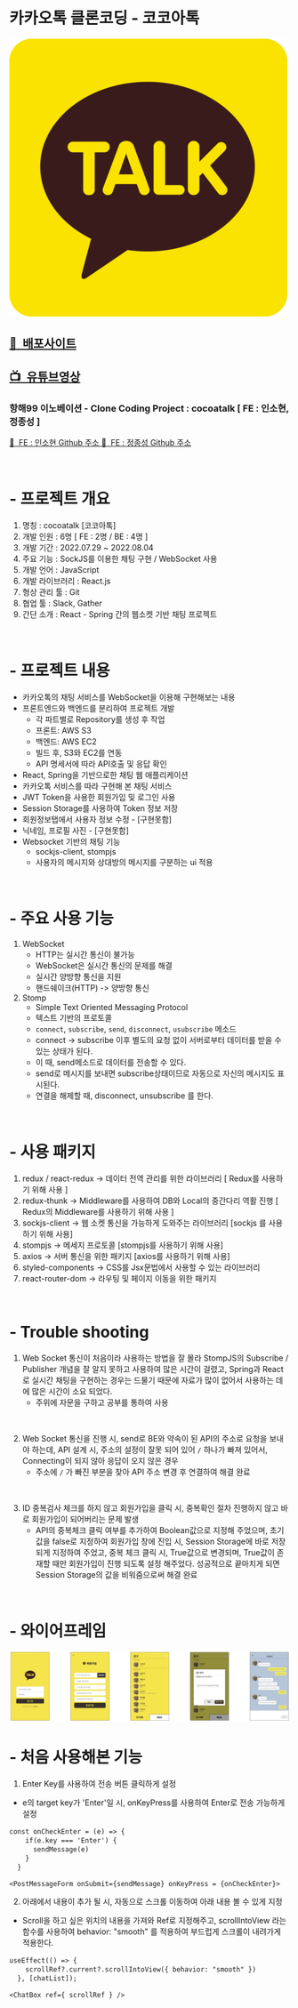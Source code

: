 # 카카오톡 클론코딩 - 코코아톡
<img src="./src/talk_logo.png" alt="" width="500px" height="500px" />

## <a href="http://cocoatalk.s3-website.ap-northeast-2.amazonaws.com/"> 🎥&nbsp;&nbsp;배포사이트 </a>
## <a href="https://youtu.be/o6ZKtll9-jk/"> 📺&nbsp;&nbsp;유튜브영상 </a>
### 항해99 이노베이션 - Clone Coding Project : cocoatalk [ FE : 인소현, 정종성 ]
<a href="https://github.com/INSOCCI/"> 🎈&nbsp;&nbsp;FE : 인소현 Github 주소 </a>
<a href="https://github.com/JJSEONG/"> 🎈&nbsp;&nbsp;FE : 정종성 Github 주소 </a>

<br />

# - 프로젝트 개요
1. 명칭 : cocoatalk [코코아톡]
2. 개발 인원 : 6명 [ FE : 2명 / BE : 4명 ]
3. 개발 기간 : 2022.07.29 ~ 2022.08.04
4. 주요 기능 : SockJS를 이용한 채팅 구현 / WebSocket 사용
5. 개발 언어 : JavaScript
6. 개발 라이브러리 : React.js
7. 형상 관리 툴 : Git
8. 협업 툴 : Slack, Gather
9. 간단 소개 : React - Spring 간의 웹소켓 기반 채팅 프로젝트

<br />

# - 프로젝트 내용
* 카카오톡의 채팅 서비스를 WebSocket을 이용해 구현해보는 내용
* 프론트엔드와 백엔드를 분리하여 프로젝트 개발
  * 각 파트별로 Repository를 생성 후 작업
  * 프론트: AWS S3
  * 백엔드: AWS EC2
  * 빌드 후, S3와 EC2를 연동
  * API 명세서에 따라 API호출 및 응답 확인
* React, Spring을 기반으로한 채팅 웹 애플리케이션
* 카카오톡 서비스를 따라 구현해 본 채팅 서비스
* JWT Token을 사용한 회원가입 및 로그인 사용
* Session Storage를 사용하여 Token 정보 저장
* 회원정보탭에서 사용자 정보 수정 - [구현못함]
* 닉네임, 프로필 사진 - [구현못함]
* Websocket 기반의 채팅 기능
  * sockjs-client, stompjs
  * 사용자의 메시지와 상대방의 메시지를 구분하는 ui 적용

<br />

# - 주요 사용 기능
1. WebSocket
    * HTTP는 실시간 통신이 불가능
    * WebSocket은 실시간 통신의 문제를 해결
    * 실시간 양방향 통신을 지원
    * 핸드쉐이크(HTTP) -> 양방향 통신
2. Stomp
    * Simple Text Oriented Messaging Protocol
    * 텍스트 기반의 프로토콜
    * `connect`, `subscribe`, `send`, `disconnect`, `usubscribe` 메소드
    * connect -> subscribe 이후 별도의 요청 없이 서버로부터 데이터를 받을 수 있는 상태가 된다.
    * 이 때, send메소드로 데이터를 전송할 수 있다.
    * send로 메시지를 보내면 subscribe상태이므로 자동으로 자신의 메시지도 표시된다.
    * 연결을 해제할 때, disconnect, unsubscribe 를 한다.

<br />

# - 사용 패키지
1. redux / react-redux → 데이터 전역 관리를 위한 라이브러리 [ Redux를 사용하기 위해 사용 ]
2. redux-thunk → Middleware를 사용하여 DB와 Local의 중간다리 역활 진행 [ Redux의 Middleware를 사용하기 위해 사용 ]
3. sockjs-client → 웹 소켓 통신을 가능하게 도와주는 라이브러리 [sockjs 를 사용하기 위해 사용]
4. stompjs → 메세지 프로토콜 [stompjs를 사용하기 위해 사용]
5. axios → 서버 통신을 위한 패키지 [axios를 사용하기 위해 사용]
6. styled-components → CSS를 Jsx문법에서 사용할 수 있는 라이브러리
7. react-router-dom → 라우팅 및 페이지 이동을 위한 패키지

<br />

# - Trouble shooting
1. Web Socket 통신이 처음이라 사용하는 방법을 잘 몰라 StompJS의 Subscribe / Publisher 개념을 잘 알지 못하고 사용하여 많은 시간이 걸렸고, Spring과 React로 실시간 채팅을 구현하는 경우는 드물기 때문에 자료가 많이 없어서 사용하는 데에 많은 시간이 소요 되었다.
    - 주위에 자문을 구하고 공부를 통하여 사용

<br />

2. Web Socket 통신을 진행 시, send로 BE와 약속이 된 API의 주소로 요청을 보내야 하는데, API 설계 시, 주소의 설정이 잘못 되어 있어 `/` 하나가 빠져 있어서, Connecting이 되지 않아 응답이 오지 않은 경우
    - 주소에 `/` 가 빠진 부분을 찾아 API 주소 변경 후 연결하여 해결 완료

<br />

3. ID 중복검사 체크를 하지 않고 회원가입을 클릭 시, 중복확인 절차 진행하지 않고 바로 회원가입이 되어버리는 문제 발생
    - API의 중복체크 클릭 여부를 추가하여 Boolean값으로 지정해 주었으며, 초기값을 false로 지정하여 회원가입 창에 진입 시, Session Storage에 바로 저장되게 지정하여 주었고, 중복 체크 클릭 시, True값으로 변경되며, True값이 존재할 때만 회원가입이 진행 되도록 설정 해주었다. 성공적으로 끝마치게 되면 Session Storage의 값을 비워줌으로써 해결 완료

<br />

# - 와이어프레임
<img src="./src/코코아톡_와이어프레임.jpeg" alt="">

<br />

# - 처음 사용해본 기능
1. Enter Key를 사용하여 전송 버튼 클릭하게 설정
  - e의 target key가 'Enter'일 시, onKeyPress를 사용하여 Enter로 전송 가능하게 설정
```Js
const onCheckEnter = (e) => {
    if(e.key === 'Enter') {
      sendMessage(e)
    }
  }
```
```Js
<PostMessageForm onSubmit={sendMessage} onKeyPress = {onCheckEnter}>
```

2. 아래에서 내용이 추가 될 시, 자동으로 스크롤 이동하여 아래 내용 볼 수 있게 지정
  - Scroll을 하고 싶은 위치의 내용을 가져와 Ref로 지정해주고, scrollIntoView 라는 함수를 사용하여 behavior: "smooth" 를 적용하여 부드럽게 스크롤이 내려가게 적용한다.
```Js
useEffect(() => {
    scrollRef?.current?.scrollIntoView({ behavior: "smooth" })
  }, [chatList]);
```
```Js
<ChatBox ref={ scrollRef } />
```